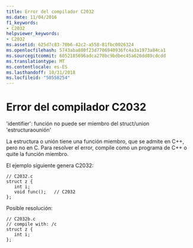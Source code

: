 ```yaml
---
title: Error del compilador C2032
ms.date: 11/04/2016
f1_keywords:
- C2032
helpviewer_keywords:
- C2032
ms.assetid: 625d7c83-70b6-42c2-a558-81fbc0026324
ms.openlocfilehash: 5743aba880f23d7706940936fc4a3a1973a84ca1
ms.sourcegitcommit: 6052185696adca270bc9bdbec45a626dd89cdcdd
ms.translationtype: MT
ms.contentlocale: es-ES
ms.lasthandoff: 10/31/2018
ms.locfileid: "50558254"
---
```

# <a name="compiler-error-c2032"></a>Error del compilador C2032

'identifier': función no puede ser miembro del struct/union 'estructuraounión'

La estructura o unión tiene una función miembro, que se admite en C++, pero no en C. Para resolver el error, compile como un programa de C++ o quite la función miembro.

El ejemplo siguiente genera C2032:

```
// C2032.c
struct z {
   int i;
   void func();   // C2032
};
```

Posible resolución:

```
// C2032b.c
// compile with: /c
struct z {
   int i;
};
```
